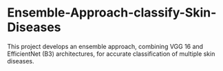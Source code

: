 # Ensemble-Approach-classify-Skin-Diseases
This project develops an ensemble approach, combining VGG 16 and EfficientNet (B3) architectures, for accurate classification of multiple skin diseases. 
